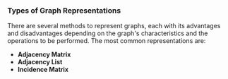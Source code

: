 ### Types of Graph Representations

There are several methods to represent graphs, each with its advantages and disadvantages depending on the graph's characteristics and the operations to be performed. The most common representations are:

* **Adjacency Matrix**
* **Adjacency List**
* **Incidence Matrix**
